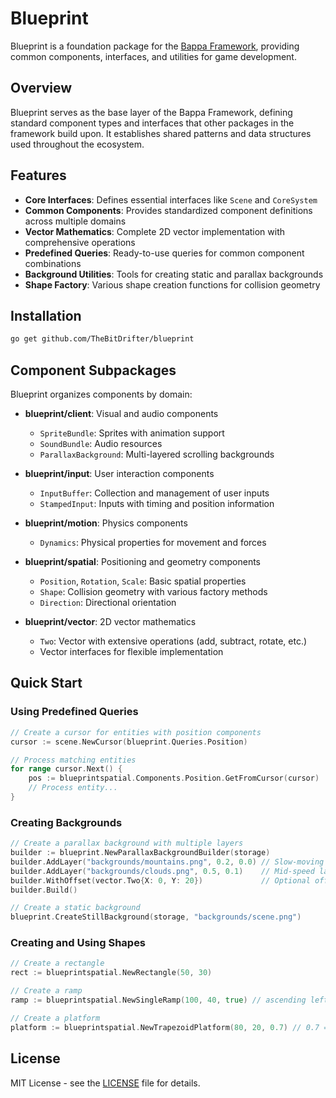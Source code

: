 # Blueprint

Blueprint is a foundation package for the [Bappa Framework](https://dl43t3h5ccph3.cloudfront.net/), providing common components, interfaces, and utilities for game development.

## Overview

Blueprint serves as the base layer of the Bappa Framework, defining standard component types and interfaces that other packages in the framework build upon. It establishes shared patterns and data structures used throughout the ecosystem.

## Features

- **Core Interfaces**: Defines essential interfaces like `Scene` and `CoreSystem`
- **Common Components**: Provides standardized component definitions across multiple domains
- **Vector Mathematics**: Complete 2D vector implementation with comprehensive operations
- **Predefined Queries**: Ready-to-use queries for common component combinations
- **Background Utilities**: Tools for creating static and parallax backgrounds
- **Shape Factory**: Various shape creation functions for collision geometry

## Installation

```bash
go get github.com/TheBitDrifter/blueprint
```

## Component Subpackages

Blueprint organizes components by domain:

- **blueprint/client**: Visual and audio components
  - `SpriteBundle`: Sprites with animation support
  - `SoundBundle`: Audio resources
  - `ParallaxBackground`: Multi-layered scrolling backgrounds

- **blueprint/input**: User interaction components
  - `InputBuffer`: Collection and management of user inputs
  - `StampedInput`: Inputs with timing and position information

- **blueprint/motion**: Physics components
  - `Dynamics`: Physical properties for movement and forces

- **blueprint/spatial**: Positioning and geometry components
  - `Position`, `Rotation`, `Scale`: Basic spatial properties
  - `Shape`: Collision geometry with various factory methods
  - `Direction`: Directional orientation

- **blueprint/vector**: 2D vector mathematics
  - `Two`: Vector with extensive operations (add, subtract, rotate, etc.)
  - Vector interfaces for flexible implementation

## Quick Start

### Using Predefined Queries

```go
// Create a cursor for entities with position components
cursor := scene.NewCursor(blueprint.Queries.Position)

// Process matching entities
for range cursor.Next() {
    pos := blueprintspatial.Components.Position.GetFromCursor(cursor)
    // Process entity...
}
```

### Creating Backgrounds

```go
// Create a parallax background with multiple layers
builder := blueprint.NewParallaxBackgroundBuilder(storage)
builder.AddLayer("backgrounds/mountains.png", 0.2, 0.0) // Slow-moving background
builder.AddLayer("backgrounds/clouds.png", 0.5, 0.1)    // Mid-speed layer
builder.WithOffset(vector.Two{X: 0, Y: 20})             // Optional offset
builder.Build()

// Create a static background
blueprint.CreateStillBackground(storage, "backgrounds/scene.png")
```

### Creating and Using Shapes

```go
// Create a rectangle
rect := blueprintspatial.NewRectangle(50, 30)

// Create a ramp
ramp := blueprintspatial.NewSingleRamp(100, 40, true) // ascending left-to-right

// Create a platform
platform := blueprintspatial.NewTrapezoidPlatform(80, 20, 0.7) // 0.7 = bottom width ratio
```

## License

MIT License - see the [LICENSE](LICENSE) file for details.
